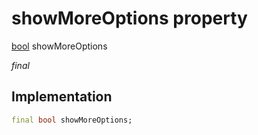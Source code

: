 


# showMoreOptions property







[bool](https://api.flutter.dev/flutter/dart-core/bool-class.html) showMoreOptions
  
_<span class="feature">final</span>_






## Implementation

```dart
final bool showMoreOptions;
```








